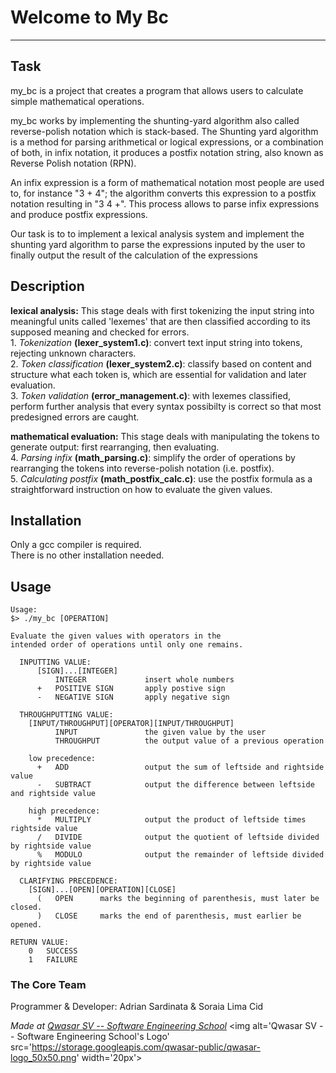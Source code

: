 # Welcome to My Bc
***

## Task
my_bc is a project that creates a program that allows users to calculate simple mathematical operations.

my_bc works by implementing the shunting-yard algorithm also called reverse-polish notation which is stack-based. The Shunting yard algorithm is a method for parsing arithmetical or logical expressions, or a combination of both, in infix notation, it produces a postfix notation string, also known as Reverse Polish notation (RPN). <br>

An infix expression is a form of mathematical notation most people are used to, for instance "3 + 4"; the algorithm converts this expression to a postfix notation resulting in "3 4 +". This process allows to parse infix expressions and produce postfix expressions.<br>

Our task is to to implement a lexical analysis system and implement the shunting yard algorithm to parse the expressions inputed by the user to finally output the result of the calculation of the expressions<br>

## Description
**lexical analysis:** This stage deals with first tokenizing the input string into meaningful units called 'lexemes' that are then classified according to its supposed meaning and checked for errors. <br>
    1. *Tokenization* **(lexer_system1.c)**: convert text input string into tokens, rejecting unknown characters. <br>
    2. *Token classification* **(lexer_system2.c)**: classify based on content and structure what each token is, which are essential for validation and later evaluation. <br>
    3. *Token validation* **(error_management.c)**: with lexemes classified, perform further analysis that every syntax possibilty is correct so that most predesigned errors are caught. <br>

**mathematical evaluation:** This stage deals with manipulating the tokens to generate output: first rearranging, then evaluating. <br>
    4. *Parsing infix* **(math_parsing.c)**: simplify the order of operations by rearranging the tokens into reverse-polish notation (i.e. postfix). <br>
    5. *Calculating postfix* **(math_postfix_calc.c)**: use the postfix formula as a straightforward instruction on how to evaluate the given values. <br>

## Installation
Only a gcc compiler is required. <br/>
There is no other installation needed.

## Usage
```
Usage: 
$> ./my_bc [OPERATION]

Evaluate the given values with operators in the         
intended order of operations until only one remains.    

  INPUTTING VALUE: 
      [SIGN]...[INTEGER]
          INTEGER             insert whole numbers
      +   POSITIVE SIGN       apply postive sign
      -   NEGATIVE SIGN       apply negative sign

  THROUGHPUTTING VALUE:
    [INPUT/THROUGHPUT][OPERATOR][INPUT/THROUGHPUT]
          INPUT               the given value by the user
          THROUGHPUT          the output value of a previous operation

    low precedence:
      +   ADD                 output the sum of leftside and rightside value
      -   SUBTRACT            output the difference between leftside and rightside value

    high precedence:
      *   MULTIPLY            output the product of leftside times rightside value 
      /   DIVIDE              output the quotient of leftside divided by rightside value
      %   MODULO              output the remainder of leftside divided by rightside value

  CLARIFYING PRECEDENCE:
    [SIGN]...[OPEN][OPERATION][CLOSE]
      (   OPEN      marks the beginning of parenthesis, must later be closed.    
      )   CLOSE     marks the end of parenthesis, must earlier be opened.
  
RETURN VALUE:
    0   SUCCESS
    1   FAILURE
```

### The Core Team
Programmer & Developer: Adrian Sardinata & Soraia Lima Cid

<span><i>Made at <a href='https://qwasar.io'>Qwasar SV -- Software Engineering School</a></i></span>
<span><img alt='Qwasar SV -- Software Engineering School's Logo' src='https://storage.googleapis.com/qwasar-public/qwasar-logo_50x50.png' width='20px'></span>
